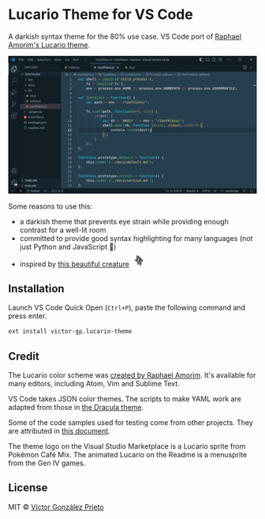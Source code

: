 # Lucario Theme for VS Code

A darkish syntax theme for the 80% use case. VS Code port of [Raphael Amorim's Lucario theme](https://github.com/raphamorim/lucario).

![A VS Code window showing how pretty Lucario Theme looks.](./assets/preview.png)

Some reasons to use this:

- a darkish theme that prevents eye strain while providing enough contrast for a well-lit room
- committed to provide good syntax highlighting for many languages (not just Python and JavaScript 🙊)
- inspired by [this beautiful creature](https://bulbapedia.bulbagarden.net/wiki/Lucario_(Pok%C3%A9mon)#firstHeading) ![Lucario menusprite](./assets/lucario-menusprite.png)

## Installation

Launch VS Code Quick Open (`Ctrl+P`), paste the following command and press enter.

```txt
ext install victor-gp.lucario-theme
```

## Credit

The Lucario color scheme was [created by Raphael Amorim](https://github.com/raphamorim/lucario). It's available for many editors, including Atom, Vim and Sublime Text.

VS Code takes JSON color themes. The scripts to make YAML work are adapted from those in [the Dracula theme](https://github.com/dracula/visual-studio-code).

Some of the code samples used for testing come from other projects. They are attributed in [this document](./samples/_attribution.md).

The theme logo on the Visual Studio Marketplace is a Lucario sprite from Pokémon Café Mix. The animated Lucario on the Readme is a menusprite from the Gen IV games.

## License

MIT © [Víctor González Prieto](https://github.com/victor-gp)
